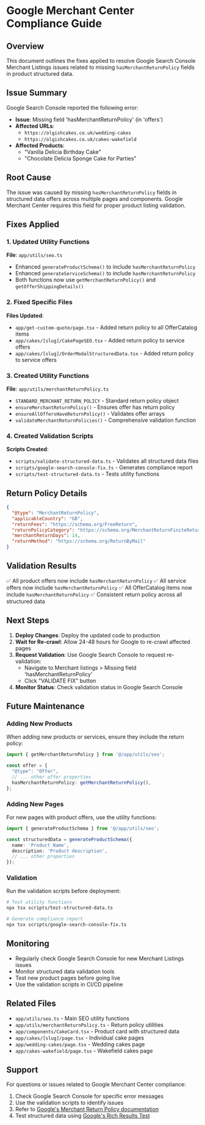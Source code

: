 # Google Merchant Center Compliance Guide

## Overview

This document outlines the fixes applied to resolve Google Search Console Merchant Listings issues related to missing `hasMerchantReturnPolicy` fields in product structured data.

## Issue Summary

Google Search Console reported the following error:
- **Issue**: Missing field 'hasMerchantReturnPolicy' (in 'offers')
- **Affected URLs**: 
  - `https://olgishcakes.co.uk/wedding-cakes`
  - `https://olgishcakes.co.uk/cakes-wakefield`
- **Affected Products**: 
  - "Vanilla Delicia Birthday Cake"
  - "Chocolate Delicia Sponge Cake for Parties"

## Root Cause

The issue was caused by missing `hasMerchantReturnPolicy` fields in structured data offers across multiple pages and components. Google Merchant Center requires this field for proper product listing validation.

## Fixes Applied

### 1. Updated Utility Functions

**File**: `app/utils/seo.ts`
- Enhanced `generateProductSchema()` to include `hasMerchantReturnPolicy`
- Enhanced `generateServiceSchema()` to include `hasMerchantReturnPolicy`
- Both functions now use `getMerchantReturnPolicy()` and `getOfferShippingDetails()`

### 2. Fixed Specific Files

**Files Updated**:
- `app/get-custom-quote/page.tsx` - Added return policy to all OfferCatalog items
- `app/cakes/[slug]/CakePageSEO.tsx` - Added return policy to service offers
- `app/cakes/[slug]/OrderModalStructuredData.tsx` - Added return policy to service offers

### 3. Created Utility Functions

**File**: `app/utils/merchantReturnPolicy.ts`
- `STANDARD_MERCHANT_RETURN_POLICY` - Standard return policy object
- `ensureMerchantReturnPolicy()` - Ensures offer has return policy
- `ensureAllOffersHaveReturnPolicy()` - Validates offer arrays
- `validateMerchantReturnPolicies()` - Comprehensive validation function

### 4. Created Validation Scripts

**Scripts Created**:
- `scripts/validate-structured-data.ts` - Validates all structured data files
- `scripts/google-search-console-fix.ts` - Generates compliance report
- `scripts/test-structured-data.ts` - Tests utility functions

## Return Policy Details

```json
{
  "@type": "MerchantReturnPolicy",
  "applicableCountry": "GB",
  "returnFees": "https://schema.org/FreeReturn",
  "returnPolicyCategory": "https://schema.org/MerchantReturnFiniteReturnWindow",
  "merchantReturnDays": 14,
  "returnMethod": "https://schema.org/ReturnByMail"
}
```

## Validation Results

✅ All product offers now include `hasMerchantReturnPolicy`
✅ All service offers now include `hasMerchantReturnPolicy`
✅ All OfferCatalog items now include `hasMerchantReturnPolicy`
✅ Consistent return policy across all structured data

## Next Steps

1. **Deploy Changes**: Deploy the updated code to production
2. **Wait for Re-crawl**: Allow 24-48 hours for Google to re-crawl affected pages
3. **Request Validation**: Use Google Search Console to request re-validation:
   - Navigate to Merchant listings > Missing field 'hasMerchantReturnPolicy'
   - Click "VALIDATE FIX" button
4. **Monitor Status**: Check validation status in Google Search Console

## Future Maintenance

### Adding New Products

When adding new products or services, ensure they include the return policy:

```typescript
import { getMerchantReturnPolicy } from '@/app/utils/seo';

const offer = {
  "@type": "Offer",
  // ... other offer properties
  hasMerchantReturnPolicy: getMerchantReturnPolicy(),
};
```

### Adding New Pages

For new pages with product offers, use the utility functions:

```typescript
import { generateProductSchema } from '@/app/utils/seo';

const structuredData = generateProductSchema({
  name: 'Product Name',
  description: 'Product description',
  // ... other properties
});
```

### Validation

Run the validation scripts before deployment:

```bash
# Test utility functions
npx tsx scripts/test-structured-data.ts

# Generate compliance report
npx tsx scripts/google-search-console-fix.ts
```

## Monitoring

- Regularly check Google Search Console for new Merchant Listings issues
- Monitor structured data validation tools
- Test new product pages before going live
- Use the validation scripts in CI/CD pipeline

## Related Files

- `app/utils/seo.ts` - Main SEO utility functions
- `app/utils/merchantReturnPolicy.ts` - Return policy utilities
- `app/components/CakeCard.tsx` - Product card with structured data
- `app/cakes/[slug]/page.tsx` - Individual cake pages
- `app/wedding-cakes/page.tsx` - Wedding cakes page
- `app/cakes-wakefield/page.tsx` - Wakefield cakes page

## Support

For questions or issues related to Google Merchant Center compliance:
1. Check Google Search Console for specific error messages
2. Use the validation scripts to identify issues
3. Refer to [Google's Merchant Return Policy documentation](https://developers.google.com/search/docs/appearance/structured-data/product#merchant-return-policy)
4. Test structured data using [Google's Rich Results Test](https://search.google.com/test/rich-results)
